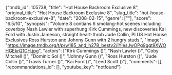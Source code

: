{"tmdb_id": 105738, "title": "Hot House Backroom Exclusive 8", "original_title": "Hot House Backroom Exclusive 8", "slug_title": "hot-house-backroom-exclusive-8", "date": "2008-02-15", "genre": [""], "score": "6.5/10", "synopsis": "Volume 8 contians 6 smoking-hot scenes including coverboy Nash Lawler with superhung Kirk Cummings, new discoveries Kai Ford with Justin Jameson, straight heart-throb Jude Collin, PLUS Hot House Exclusives Ross Hurston and Johnny Gunn with 2 hungry studs.", "image": "https://image.tmdb.org/t/p/w185_and_h278_bestv2/iYiesJwOPg9ggt9XWOHGEkrQ1CH.jpg", "actors": ["Kirk Cummings ()", "Nash Lawler ()", "Coby Mitchell ()", "Dominic Sol ()", "Johnny Gunn ()", "Ross Hurston ()", "Jude Collin ()", "Travis Turner ()", "Kai Ford ()", "Leed Scott ()"], "comments": [], "recommandations_id": [], "youtube_key": "notfound"}